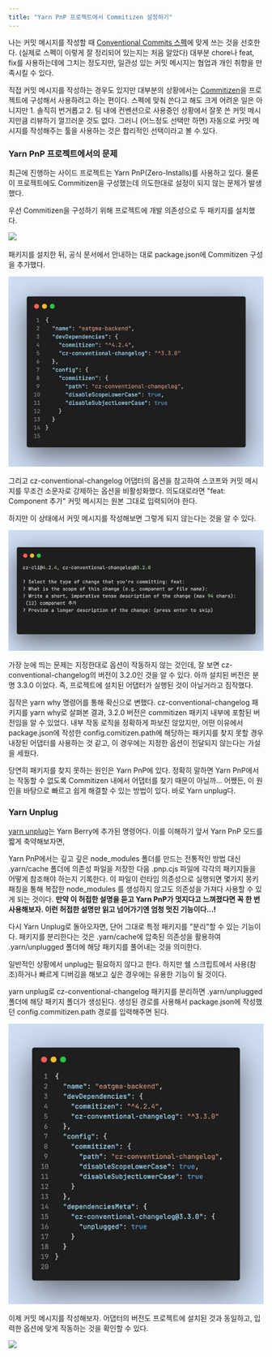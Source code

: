 ```yaml
---
title: "Yarn PnP 프로젝트에서 Commitizen 설정하기"
---
```


나는 커밋 메시지를 작성할 때 [Conventional Commits 스펙](https://www.conventionalcommits.org/ko/v1.0.0/)에 맞게 쓰는 것을 선호한다. (실제로 스펙이 이렇게 잘 정리되어 있는지는 처음 알았다) 대부분 chore나 feat, fix를 사용하는데에 그치는 정도지만, 일관성 있는 커밋 메시지는 협업과 개인 취향을 만족시킬 수 있다.

직접 커밋 메시지를 작성하는 경우도 있지만 대부분의 상황에서는 [Commitizen](https://github.com/commitizen/cz-cli)을 프로젝트에 구성해서 사용하려고 하는 편이다. 스펙에 맞춰 쓴다고 해도 크게 어려운 일은 아니지만 1\. 솔직히 번거롭고 2\. 팀 내에 컨벤션으로 사용중인 상황에서 잘못 쓴 커밋 메시지만큼 리뷰하기 껄끄러운 것도 없다. 그러니 (어느정도 선택만 하면) 자동으로 커밋 메시지를 작성해주는 툴을 사용하는 것은 합리적인 선택이라고 볼 수 있다.

### Yarn PnP 프로젝트에서의 문제

최근에 진행하는 사이드 프로젝트는 Yarn PnP(Zero-Installs)를 사용하고 있다. 물론 이 프로젝트에도 Commitizen을 구성했는데 의도한대로 설정이 되지 않는 문제가 발생했다.

우선 Commitizen을 구성하기 위해 프로젝트에 개발 의존성으로 두 패키지를 설치했다.

![](f2f202a4-54c1-4da5-a249-7a76153eaeb8_carbon%20_6_.png)

패키지를 설치한 뒤, 공식 문서에서 안내하는 대로 package.json에 Commitizen 구성을 추가했다.

![](04ccb178-aa86-4ae3-8e8c-978e1f40dca2_code-snapshot.png)

그리고 cz-conventional-changelog 어댑터의 옵션을 참고하여 스코프와 커밋 메시지를 무조건 소문자로 강제하는 옵션을 비활성화했다. 의도대로라면 "feat: Component 추가" 커밋 메시지는 원본 그대로 입력되어야 한다.

하지만 이 상태에서 커밋 메시지를 작성해보면 그렇게 되지 않는다는 것을 알 수 있다.

![](fff6b97c-e094-46a3-99cb-e983a59e1246_code-snapshot.png)

가장 눈에 띄는 문제는 지정한대로 옵션이 작동하지 않는 것인데, 잘 보면 cz-conventional-changelog의 버전이 3.2.0인 것을 알 수 있다. 아까 설치된 버전은 분명 3.3.0 이었다. 즉, 프로젝트에 설치된 어댑터가 실행된 것이 아닐거라고 짐작했다.

짐작은 yarn why 명령어를 통해 확신으로 변했다. cz-conventional-changelog 패키지를 yarn why로 살펴본 결과, 3.2.0 버전은 commitizen 패키지 내부에 포함된 버전임을 알 수 있었다. 내부 작동 로직을 정확하게 파보진 않았지만, 어떤 이유에서 package.json에 작성한 config.comitizen.path에 해당하는 패키지를 찾지 못할 경우 내장된 어댑터를 사용하는 것 같고, 이 경우에는 지정한 옵션이 전달되지 않는다는 가설을 세웠다.

당연히 패키지를 찾지 못하는 원인은 Yarn PnP에 있다. 정확히 말하면 Yarn PnP에서는 작동할 수 없도록 Commitizen 내에서 어댑터를 찾기 때문이 아닐까... 어쨌든, 이 원인을 바탕으로 빠르고 쉽게 해결할 수 있는 방법이 있다. 바로 Yarn unplug다.

### Yarn Unplug

[yarn unplug](https://yarnpkg.com/cli/unplug)는 Yarn Berry에 추가된 명령어다. 이를 이해하기 앞서 Yarn PnP 모드를 짧게 축약해보자면,

Yarn PnP에서는 깊고 깊은 node\_modules 폴더를 만드는 전통적인 방법 대신 .yarn/cache 폴더에 의존성 파일을 저장한 다음 .pnp.cjs 파일에 각각의 패키지들을 어떻게 참조해야 하는지 기록한다. 이 파일이 런타임 의존성으로 실행되면 몇가지 몽키패칭을 통해 복잡한 node\_modules 를 생성하지 않고도 의존성을 가져다 사용할 수 있게 되는 것이다. **만약 이 허접한 설명을 듣고 Yarn PnP가 멋지다고 느껴졌다면 꼭 한 번 사용해보자. 이런 허접한 설명만 읽고 넘어가기엔 엄청 멋진 기능이다...!**

다시 Yarn Unplug로 돌아오자면, 단어 그대로 특정 패키지를 "분리"할 수 있는 기능이다. 패키지를 분리한다는 것은 .yarn/cache에 압축된 의존성을 활용하여 .yarn/unplugged 폴더에 해당 패키지를 풀어내는 것을 의미한다.

일반적인 상황에서 unplug는 필요하지 않다고 한다. 하지만 쉘 스크립트에서 사용(참조)하거나 빠르게 디버깅을 해보고 싶은 경우에는 유용한 기능이 될 것이다.

yarn unplug로 cz-conventional-changelog 패키지를 분리하면 .yarn/unplugged 폴더에 해당 패키지 폴더가 생성된다. 생성된 경로를 사용해서 package.json에 작성했던 config.commitizen.path 경로를 입력해주면 된다.

![](7c2aa632-e1b9-4e11-a59e-9a338c2b2391_code-snapshot.png)

이제 커밋 메시지를 작성해보자. 어댑터의 버전도 프로젝트에 설치된 것과 동일하고, 입력한 옵션에 맞게 작동하는 것을 확인할 수 있다.

![](7952b2dd-318e-4a7a-800f-2a0a66569026_%E1%84%89%E1%85%B3%E1%84%8F%E1%85%B3%E1%84%85%E1%85%B5%E1%86%AB%E1%84%89%E1%85%A3%E1%86%BA%202021-07-26%20%E1%84%8B%E1%85%A9%E1%84%92%E1%85%AE%2010.33.58.png)